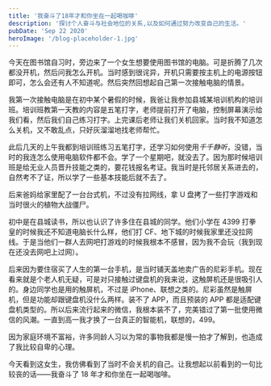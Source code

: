 ```yaml
---
title: '我奋斗了18年才和你坐在一起喝咖啡'
description: '探讨个人奋斗与社会地位的关系,以及如何通过努力改变自己的生活。'
pubDate: 'Sep 22 2020'
heroImage: '/blog-placeholder-1.jpg'
---
```


今天在图书馆自习时，旁边来了一个女生想要使用图书馆的电脑。可是折腾了几次都没开机，然后问我怎么开机。当时感到很诧异，开机只需要按主机上的电源按钮即可，怎么会还有人不知道呢。然后突然回想起自己第一次接触电脑的情景。

我第一次接触电脑是在初中某个暑假的时候，我爸让我参加县城某培训机构的培训班。培训班教第一天教的内容是五笔打字，老师提前打开了电脑，控制屏幕演示给我们看，然后我们自己练习打字。上完课后老师让我们关机回家。当时我不知道怎么关机，又不敢乱点，只好灰溜溜地找老师帮忙。

此后几天的上午我都到培训班练习五笔打字，还学习如何使用*千千静听*，没错，当时的我连怎么使用电脑软件都不会。学了一个星期吧，就没去了。因为那时候培训班是给无业人员晋升技能之类的，要花钱报名考证。我当时是托邻居关系进去的，自然考不了证，所以学了一些基本技能后就不去了。

后来爸妈给家里配了一台台式机，不过没有拉网线，拿 U 盘拷了一些打字游戏和当时很火的植物大战僵尸。

初中是在县城读书，所以也认识了许多住在县城的同学。他们小学在 4399 打拳皇的时候我还不知道电脑长什么样，他们打 CF、地下城的时候我家里还没拉网线。于是当他们一群人去网吧打游戏的时候我根本不感冒，因为我不会玩（我到现在还没去网吧上过网）。

后来因为要住宿买了人生的第一台手机，是当时铺天盖地卖广告的尼彩手机。现在看来就是个老人机无疑，可是对只接触过键盘机的我来说，这触屏机还是很吸引人的。身边同学也是用的触屏机，不过是 iPhone、联想之类的。尼彩虽然是触屏机，但是功能却跟键盘机没什么两样。装不了 APP，而且预装的 APP 都是适配键盘机类型的。所以后来流行起来的微信，我根本装不了，完美错过了第一批使用微信的风潮。一直到高一我才换了一台真正的智能机，联想的，499。

因为家庭环境不富裕，许多同龄人习以为常的事物我都是慢一拍才了解到，也造成了我比较自卑的心理。

今天看到这女生，我仿佛看到了当时不会关机的自己。让我想起以前看到的一句比较丧的话——我奋斗了 18 年才和你坐在一起喝咖啡。
